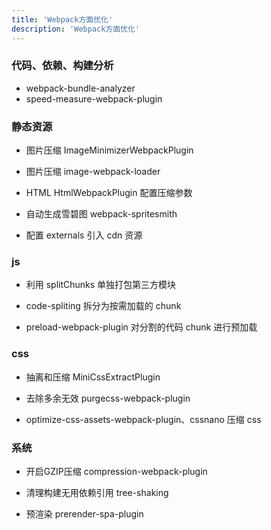 ```yaml
---
title: 'Webpack方面优化'
description: 'Webpack方面优化'
---
```



### 代码、依赖、构建分析

- webpack-bundle-analyzer
- speed-measure-webpack-plugin


### 静态资源

- 图片压缩 ImageMinimizerWebpackPlugin

- 图片压缩 image-webpack-loader

- HTML HtmlWebpackPlugin 配置压缩参数

- 自动生成雪碧图 webpack-spritesmith

- 配置 externals 引入 cdn 资源


### js

- 利用 splitChunks 单独打包第三方模块

- code-spliting 拆分为按需加载的 chunk

- preload-webpack-plugin 对分割的代码 chunk 进行预加载


### css

- 抽离和压缩 MiniCssExtractPlugin

- 去除多余无效 purgecss-webpack-plugin

- optimize-css-assets-webpack-plugin、cssnano 压缩 css


### 系统

- 开启GZIP压缩 compression-webpack-plugin

- 清理构建无用依赖引用 tree-shaking

- 预渲染 prerender-spa-plugin
  
